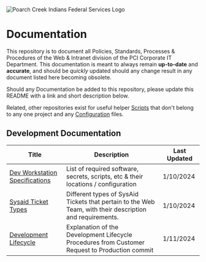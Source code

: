 

![Poarch Creek Indians Federal Services Logo](https://pcifs.com/user/images/pcifs-logo-with-text-for-light-bg.svg)

# Documentation

This repository is to document all Policies, Standards, Processes & Procedures of the Web & Intranet division of the PCI Corporate IT Department. This documentation is meant to always remain __up-to-date__ and __accurate__, and should be *quickly* updated should any change result in any document listed here becoming obsolete.

Should any Documentation be added to this repository, please update this README with a link and short description below.

Related, other repositories exist for useful helper [Scripts](https://github.com/PCIFS/Scripts) that don't belong to any one project and any [Configuration](https://github.com/PCIFS/Configuration) files.


## Development Documentation

|  Title | Description | Last Updated |
|----------------|-------------|--------------|
|  [Dev Workstation Specifications](/Dev%20Workstation%20Specifications.md)| List of required software, secrets, scripts, etc & their locations / configuration            |    1/10/2024          |
| [Sysaid Ticket Types](/Sysaid%20Ticket%20Types.md) | Different types of SysAid Tickets that pertain to the Web Team, with their description and requirements. | 1/10/2024 |
|[Development Lifecycle](/Development%20Lifecycle.md) | Explanation of the Development Lifecycle Procedures from Customer Request to Production commit | 1/11/2024 |
